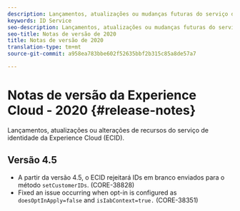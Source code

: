 ```yaml
---
description: Lançamentos, atualizações ou mudanças futuras do serviço de identidade da Experience Cloud.
keywords: ID Service
seo-description: Lançamentos, atualizações ou mudanças futuras do serviço de identidade da Experience Cloud.
seo-title: Notas de versão de 2020
title: Notas de versão de 2020
translation-type: tm+mt
source-git-commit: a958ea783bbe602f52635bbf2b315c85a8de57a7

---
```



# Notas de versão da Experience Cloud - 2020 {#release-notes}

Lançamentos, atualizações ou alterações de recursos do serviço de identidade da Experience Cloud (ECID).

## Versão 4.5

* A partir da versão 4.5, o ECID rejeitará IDs em branco enviados para o método `setCustomerIDs`. (CORE-38828)
* Fixed an issue occurring when opt-in is configured as `doesOptInApply=false` and `isIabContext=true.` (CORE-38351)
